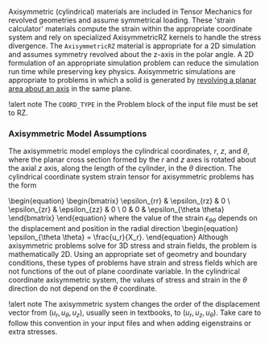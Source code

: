 Axisymmetric (cylindrical) materials are included in Tensor Mechanics for revolved geometries and
assume symmetrical loading. These 'strain calculator' materials compute the strain within the
appropriate coordinate system and rely on specialized AxisymmetricRZ kernels to handle the stress
divergence. The ```AxisymmetricRZ``` material is appropriate for a 2D simulation and assumes symmetry
revolved about the z-axis in the polar angle. A 2D formulation of an appropriate simulation problem
can reduce the simulation run time while preserving key physics. Axisymmetric simulations are
appropriate to problems in which a solid is generated by
[revolving a planar area about an axis](https://en.wikipedia.org/wiki/Axial_symmetry) in the same
plane.

!alert note
The `COORD_TYPE` in the Problem block of the input file must be set to RZ.

### Axisymmetric Model Assumptions

The axisymmetric model employs the cylindrical coordinates, $r$, $z$, and $\theta$, where the planar
cross section formed by the $r$ and $z$ axes is rotated about the axial $z$ axis, along the length of
the cylinder, in the $\theta$ direction.  The cylindrical coordinate system strain tensor for
axisymmetric problems has the form

\begin{equation}
\begin{bmatrix}
\epsilon_{rr} & \epsilon_{rz} & 0 \\
\epsilon_{zr} & \epsilon_{zz} & 0 \\
0 & 0 & \epsilon_{\theta \theta}
\end{bmatrix}
\end{equation}
where the value of the strain $\epsilon_{\theta \theta}$ depends on the displacement and position in the radial direction
\begin{equation}
\epsilon_{\theta \theta} = \frac{u_r}{X_r}.
\end{equation}
Although axisymmetric problems solve for 3D stress and strain fields, the problem is mathematically
2D. Using an appropriate set of geometry and boundary conditions, these types of problems have strain
and stress fields which are not functions of the out of plane coordinate variable.  In the
cylindrical coordinate axisymmetric system, the values of stress and strain in the $\theta$ direction
do not depend on the $\theta$ coordinate.

!alert note
The axisymmetric system changes the order of the displacement vector from $(u_r, u_{\theta}, u_z)$,
usually seen in textbooks, to $(u_r, u_z, u_{\theta})$. Take care to follow this convention in your
input files and when adding eigenstrains or extra stresses.
